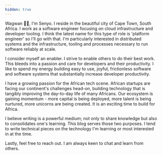 ```yaml
---
hidden: true
---
```


Wagwan 👋🏾, I'm Senyo. I reside in the beautiful city of Cape Town, South Africa. I work as a
software engineer focusing on cloud infrastructure and developer tooling. I think the latest name for
this type of role is 'platform engineer' so I'll go with that. I'm particularly interested in distributed
systems and the infrastructure, tooling and processes necessary to run software reliably at scale.

I consider myself an enabler. I strive to enable others to do their best work. This bleeds into a passion
and care for developers and their productivity. I like to spend my energy building easy to use, joyful,
frictionless software and software systems that substantially increase developer productivity.

I have a growing passion for the African tech scene. African startups are facing our continent's challenges
head-on, building technology that is tangibly improving the day-to-day life of many Africans. Our ecosystem
is gaining momentum - more capital is being deployed, more talent is being nurtured, more unicorns are
being created. It is an exciting time to build for Africa.

I believe writing is a powerful medium; not only to share knowledge but also to consolidates one's
learning. This blog serves those two purposes. I tend to write technical pieces on the technology
I'm learning or most interested in at the time.

Lastly, feel free to reach out. I am always keen to chat and learn from others.
